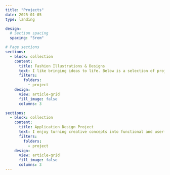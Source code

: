 ```yaml
---
title: "Projects"
date: 2025-01-05
type: landing

design:
  # Section spacing
  spacing: "5rem"

# Page sections
sections:
  - block: collection
    content:
      title: Fashion Illustrations & Designs
      text: I like bringing ideas to life. Below is a selection of projects I created for my portfolio.
      filters:
        folders:
          - project
    design:
      view: article-grid
      fill_image: false
      columns: 3

sections:
  - block: collection
    content:
      title: Application Design Project
      text: I enjoy turning creative concepts into functional and user-friendly applications.
      filters:
        folders:
          - project
    design:
      view: article-grid
      fill_image: false
      columns: 3
---
```


